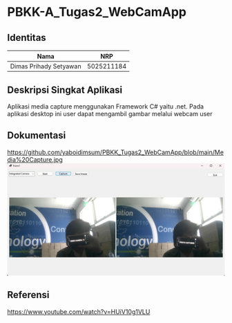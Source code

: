 # PBKK-A_Tugas2_WebCamApp

## Identitas
| Nama | NRP |
|------------------|-----|
| Dimas Prihady Setyawan | 5025211184 |

## Deskripsi Singkat Aplikasi
Aplikasi media capture menggunakan Framework C# yaitu .net. Pada aplikasi desktop ini user dapat mengambil gambar melalui webcam user

## Dokumentasi
https://github.com/yaboidimsum/PBKK_Tugas2_WebCamApp/blob/main/Media%20Capture.jpg
<img alt="image" src="https://github.com/yaboidimsum/PBKK_Tugas2_WebCamApp/blob/main/Media%20Capture.jpg?raw=true">

## Referensi
https://www.youtube.com/watch?v=HUiV10g1VLU
